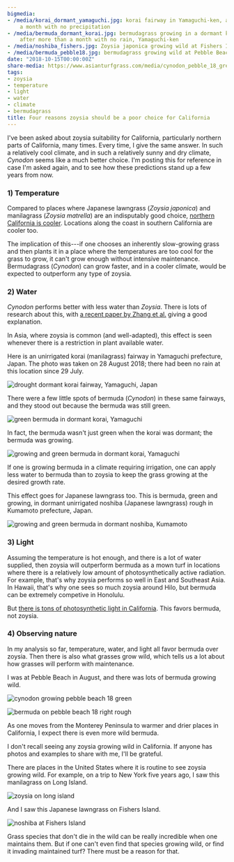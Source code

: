 ```yaml
---
bigmedia:
- /media/korai_dormant_yamaguchi.jpg: korai fairway in Yamaguchi-ken, after more than
    a month with no precipitation
- /media/bermuda_dormant_korai.jpg: bermudagrass growing in a dormant korai fairway
    after more than a month with no rain, Yamaguchi-ken
- /media/noshiba_fishers.jpg: Zoysia japonica growing wild at Fishers Island, New York
- /media/bermuda_pebble18.jpg: bermudagrass growing wild at Pebble Beach, California
date: "2018-10-15T00:00:00Z"
share-media: https://www.asianturfgrass.com/media/cynodon_pebble_18_green.jpg
tags:
- zoysia
- temperature
- light
- water
- climate
- bermudagrass
title: Four reasons zoysia should be a poor choice for California
---
```


I've been asked about zoysia suitability for California, particularly northern parts of California, many times. Every time, I give the same answer. In such a relatively cool climate, and in such a relatively sunny and dry climate, *Cynodon* seems like a much better choice. I'm posting this for reference in case I'm asked again, and to see how these predictions stand up a few years from now.

### 1) Temperature

Compared to places where Japanese lawngrass (*Zoysia japonica*) and manilagrass (*Zoysia matrella*) are an indisputably good choice, [northern California is cooler](https://www.asianturfgrass.com/2018-07-23-temperature-and-zoysia/). Locations along the coast in southern California are cooler too. 

The implication of this---if one chooses an inherently slow-growing grass and then plants it in a place where the temperatures are too cool for the grass to grow, it can't grow enough without intensive maintenance. Bermudagrass (*Cynodon*) can grow faster, and in a cooler climate, would be expected to outperform any type of zoysia.

### 2) Water

*Cynodon* performs better with less water than *Zoysia*. There is lots of research about this, with [a recent paper by Zhang et al.](https://www.asianturfgrass.com/2018-10-15-drought-bermudagrass-zoysiagrass/) giving a good explanation. 

In Asia, where zoysia is common (and well-adapted), this effect is seen whenever there is a restriction in plant available water.

Here is an unirrigated korai (manilagrass) fairway in Yamaguchi prefecture, Japan. The photo was taken on 28 August 2018; there had been no rain at this location since 29 July.

![drought dormant korai fairway, Yamaguchi, Japan](/media/korai_dormant_yamaguchi.jpg)

There were a few little spots of bermuda (*Cynodon*) in these same fairways, and they stood out because the bermuda was still green.

![green bermuda in dormant korai, Yamaguchi](/media/cynodon_korai_yamaguchi.jpg)

In fact, the bermuda wasn't just green when the korai was dormant; the bermuda was growing.

![growing and green bermuda in dormant korai, Yamaguchi](/media/bermuda_dormant_korai.jpg)

If one is growing bermuda in a climate requiring irrigation, one can apply less water to bermuda than to zoysia to keep the grass growing at the desired growth rate.

This effect goes for Japanese lawngrass too. This is bermuda, green and growing, in dormant unirrigated noshiba (Japanese lawngrass) rough in Kumamoto prefecture, Japan. 

![growing and green bermuda in dormant noshiba, Kumamoto](/media/cynodon_noshiba_kumamoto.jpg)

### 3) Light

Assuming the temperature is hot enough, and there is a lot of water supplied, then zoysia will outperform bermuda as a mown turf in locations where there is a relatively low amount of photosynthetically active radiation. For example, that's why zoysia performs so well in East and Southeast Asia. In Hawaii, that's why one sees so much zoysia around Hilo, but bermuda can be extremely competive in Honolulu. 

But [there is tons of photosynthetic light in California](https://www.asianturfgrass.com/2018-10-14-high-resolution-dli-maps-united-states/). This favors bermuda, not zoysia. 

### 4) Observing nature

In my analysis so far, temperature, water, and light all favor bermuda over zoysia. Then there is also what grasses grow wild, which tells us a lot about how grasses will perform with maintenance.

I was at Pebble Beach in August, and there was lots of bermuda growing wild.

![cynodon growing pebble beach 18 green](/media/cynodon_pebble_18_green.jpg)

![bermuda on pebble beach 18 right rough](/media/bermuda_pebble18.jpg)

As one moves from the Monterey Peninsula to warmer and drier places in California, I expect there is even more wild bermuda. 

I don't recall seeing any zoysia growing wild in California. If anyone has photos and examples to share with me, I'll be grateful.

There are places in the United States where it is routine to see zoysia growing wild. For example, on a trip to New York five years ago, I saw this manilagrass on Long Island.

![zoysia on long island](/media/zoysia_long_island.jpg)

And I saw this Japanese lawngrass on Fishers Island.

![noshiba at Fishers Island](/media/noshiba_fishers.jpg)

Grass species that don't die in the wild can be really incredible when one maintains them. But if one can't even find that species growing wild, or find it invading maintained turf? There must be a reason for that. 
